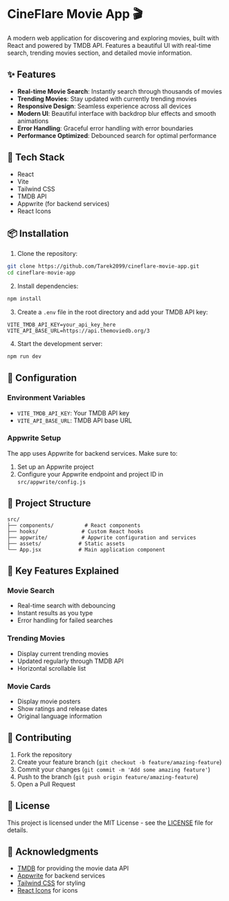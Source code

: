 # CineFlare Movie App 🎬

A modern web application for discovering and exploring movies, built with React and powered by TMDB API. Features a beautiful UI with real-time search, trending movies section, and detailed movie information.

## ✨ Features

- **Real-time Movie Search**: Instantly search through thousands of movies
- **Trending Movies**: Stay updated with currently trending movies
- **Responsive Design**: Seamless experience across all devices
- **Modern UI**: Beautiful interface with backdrop blur effects and smooth animations
- **Error Handling**: Graceful error handling with error boundaries
- **Performance Optimized**: Debounced search for optimal performance

## 🚀 Tech Stack

- React
- Vite
- Tailwind CSS
- TMDB API
- Appwrite (for backend services)
- React Icons

## 📦 Installation

1. Clone the repository:

```bash
git clone https://github.com/Tarek2099/cineflare-movie-app.git
cd cineflare-movie-app
```

2. Install dependencies:

```bash
npm install
```

3. Create a `.env` file in the root directory and add your TMDB API key:

```env
VITE_TMDB_API_KEY=your_api_key_here
VITE_API_BASE_URL=https://api.themoviedb.org/3
```

4. Start the development server:

```bash
npm run dev
```

## 🔧 Configuration

### Environment Variables

- `VITE_TMDB_API_KEY`: Your TMDB API key
- `VITE_API_BASE_URL`: TMDB API base URL

### Appwrite Setup

The app uses Appwrite for backend services. Make sure to:

1. Set up an Appwrite project
2. Configure your Appwrite endpoint and project ID in `src/appwrite/config.js`

## 📱 Project Structure

```
src/
├── components/          # React components
├── hooks/              # Custom React hooks
├── appwrite/           # Appwrite configuration and services
├── assets/            # Static assets
└── App.jsx            # Main application component
```

## 🎯 Key Features Explained

### Movie Search

- Real-time search with debouncing
- Instant results as you type
- Error handling for failed searches

### Trending Movies

- Display current trending movies
- Updated regularly through TMDB API
- Horizontal scrollable list

### Movie Cards

- Display movie posters
- Show ratings and release dates
- Original language information

## 🤝 Contributing

1. Fork the repository
2. Create your feature branch (`git checkout -b feature/amazing-feature`)
3. Commit your changes (`git commit -m 'Add some amazing feature'`)
4. Push to the branch (`git push origin feature/amazing-feature`)
5. Open a Pull Request

## 📄 License

This project is licensed under the MIT License - see the [LICENSE](LICENSE) file for details.

## 🙏 Acknowledgments

- [TMDB](https://www.themoviedb.org/) for providing the movie data API
- [Appwrite](https://appwrite.io/) for backend services
- [Tailwind CSS](https://tailwindcss.com/) for styling
- [React Icons](https://react-icons.github.io/react-icons/) for icons
